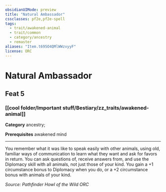 ```yaml
---
obsidianUIMode: preview
title: "Natural Ambassador"
cssclasses: pf2e,pf2e-spell
tags:
  - trait/awakened-animal
  - trait/common
  - category/ancestry
  - remaster
aliases: "Item.t695O4QMlWWzvyyF"
license: ORC
---
```

# Natural Ambassador
## Feat 5
### [[cool folder/Important stuff/Bestiary/zz_traits/awakened-animal]]

**Category** ancestry; 



**Prerequisites** awakened mind
* * *
You remember what it was like to speak easily with other animals, using old, familiar ways of communication to learn what they want and ask for favors in return. You can ask questions of, receive answers from, and use the Diplomacy skill with all animals, not just those of your kind. You gain a +1 circumstance bonus to Diplomacy when you do, or a +2 circumstance bonus with animals of your kind.

*Source: Pathfinder Howl of the Wild*
*ORC*